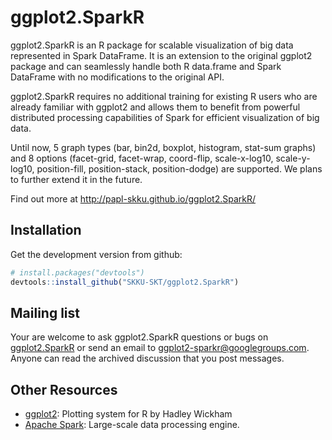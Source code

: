 # ggplot2.SparkR

ggplot2.SparkR is an R package for scalable visualization of big data represented 
in Spark DataFrame. It is an extension to the original ggplot2 package and can seamlessly 
handle both R data.frame and Spark DataFrame with no modifications to the original API.

ggplot2.SparkR requires no additional training for existing R users who are already 
familiar with ggplot2 and allows them to benefit from powerful distributed processing 
capabilities of Spark for efficient visualization of big data. 

Until now, 5 graph types (bar, bin2d, boxplot, histogram, stat-sum graphs) and 8 options 
(facet-grid, facet-wrap, coord-flip, scale-x-log10, scale-y-log10, position-fill, 
position-stack, position-dodge) are supported. We plans to further extend it in the future.

Find out more at <http://papl-skku.github.io/ggplot2.SparkR/>

## Installation

Get the development version from github: 

```R
# install.packages("devtools")
devtools::install_github("SKKU-SKT/ggplot2.SparkR")
```

## Mailing list

Your are welcome to ask ggplot2.SparkR questions or bugs on [ggplot2.SparkR](https://groups.google.com/forum/?fromgroups#!forum/ggplot2-sparkr)
or send an email to ggplot2-sparkr@googlegroups.com.
Anyone can read the archived discussion that you post messages.

## Other Resources
* [ggplot2](http://ggplot2.org): Plotting system for R by Hadley Wickham
* [Apache Spark](http://spark.apache.org): Large-scale data processing engine.
